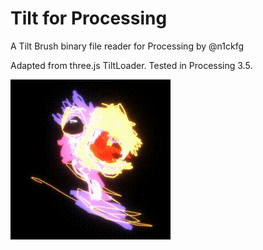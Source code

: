 # Tilt for Processing
A Tilt Brush binary file reader for Processing by @n1ckfg

Adapted from three.js TiltLoader.
Tested in Processing 3.5.

<img src="./reference/demo.gif">
